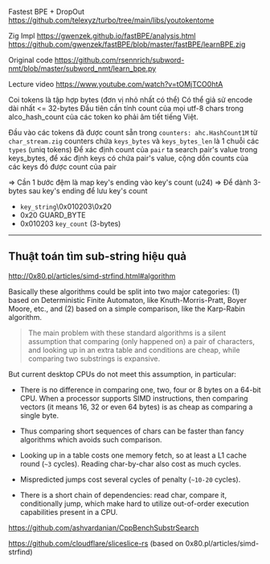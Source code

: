 Fastest BPE + DropOut https://github.com/telexyz/turbo/tree/main/libs/youtokentome

Zig Impl https://gwenzek.github.io/fastBPE/analysis.html
https://github.com/gwenzek/fastBPE/blob/master/fastBPE/learnBPE.zig

Original code https://github.com/rsennrich/subword-nmt/blob/master/subword_nmt/learn_bpe.py

Lecture video https://www.youtube.com/watch?v=tOMjTCO0htA


Coi tokens là tập hợp bytes (đơn vị nhỏ nhất có thể)
Có thể giả sử encode dài nhất <= 32-bytes
Đầu tiên cần tính count của mọi utf-8 chars trong alco_hash_count
của các token ko phải âm tiết tiếng Việt.

Đầu vào các tokens đã được count sẵn trong `counters: ahc.HashCount1M` từ `char_stream.zig`
counters chứa `keys_bytes` và `keys_bytes_len` là 1 chuỗi các `types` (uniq tokens)
Để xác định count của `pair` ta search pair's value trong keys_bytes,
để xác định keys có chứa pair's value, cộng dồn counts của các keys đó được count của pair

=> Cần 1 bước đệm là map key's ending vào key's count (u24)
=> Để dành 3-bytes sau key's ending để lưu key's count

* `key_string`\0x010203\0x20
* 0x20 GUARD_BYTE
* 0x010203 `key_count` (3-bytes)


- - -


## Thuật toán tìm sub-string hiệu quả

http://0x80.pl/articles/simd-strfind.html#algorithm

Basically these algorithms could be split into two major categories: (1) based on Deterministic Finite Automaton, like Knuth-Morris-Pratt, Boyer Moore, etc., and (2) based on a simple comparison, like the Karp-Rabin algorithm.

> The main problem with these standard algorithms is a silent assumption that comparing (only happened on) a pair of characters, and looking up in an extra table and conditions are cheap, while comparing two substrings is expansive.

But current desktop CPUs do not meet this assumption, in particular:

* There is no difference in comparing one, two, four or 8 bytes on a 64-bit CPU. When a processor supports SIMD instructions, then comparing vectors (it means 16, 32 or even 64 bytes) is as cheap as comparing a single byte.

* Thus comparing short sequences of chars can be faster than fancy algorithms which avoids such comparison.

* Looking up in a table costs one memory fetch, so at least a L1 cache round (`~3` cycles). Reading char-by-char also cost as much cycles.

* Mispredicted jumps cost several cycles of penalty (`~10-20` cycles).

* There is a short chain of dependencies: read char, compare it, conditionally jump, which make hard to utilize out-of-order execution capabilities present in a CPU.


https://github.com/ashvardanian/CppBenchSubstrSearch

https://github.com/cloudflare/sliceslice-rs (based on 0x80.pl/articles/simd-strfind)
